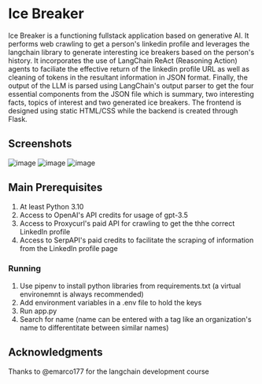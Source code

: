 # Ice Breaker

Ice Breaker is a functioning fullstack application based on generative AI. It performs web crawling to get a person's linkedin profile and leverages the langchain library to generate interesting ice breakers based on the person's history. 
It incorporates the use of LangChain ReAct (Reasoning Action) agents to faciliate the effective return of the linkedin profile URL as well as cleaning of tokens in the resultant information in JSON format. Finally, the output of the LLM is parsed using LangChain's output parser to get the four essential components from the JSON file which is summary, two interesting facts, topics of interest and two generated ice breakers. The frontend is designed using static HTML/CSS while the backend is created through Flask.

## Screenshots

![image](https://github.com/adityabnair/ice_breaker/assets/64246274/e25c2b6f-4111-4e24-8407-82fceed6be34)
![image](https://github.com/adityabnair/ice_breaker/assets/64246274/5b7d0abf-3d99-42c4-9677-d0201adaeac2)
![image](https://github.com/adityabnair/ice_breaker/assets/64246274/84e37355-cff1-4b1f-aad0-b21955f0c131)



## Main Prerequisites

1. At least Python 3.10
2. Access to OpenAI's API credits for usage of gpt-3.5 
3. Access to Proxycurl's paid API for crawling to get the thhe correct LinkedIn profile
4. Access to SerpAPI's paid credits to facilitate the scraping of information from the LinkedIn profile page


### Running

1. Use pipenv to install python libraries from requirements.txt (a virtual environemnt is always recommended)
2. Add environment variables in a .env file to hold the keys
3. Run app.py
4. Search for name (name can be entered with a tag like an organization's name to differentitate between similar names)


## Acknowledgments

Thanks to @emarco177 for the langchain development course
